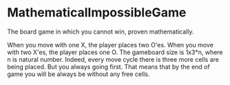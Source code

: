 # MathematicalImpossibleGame
The board game in which you cannot win, proven mathematically.

When you move with one X, the player places two O'es.
When you move with two X'es, the player places one O.
The gameboard size is 1x3*n, where n is natural number.
Indeed, every move cycle there is three more cells are being placed. But you always going first. That means that by the end of game you will be always be
without any free cells.
